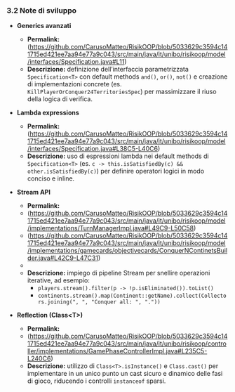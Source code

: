 ### 3.2 Note di sviluppo

- **Generics avanzati**  
  - **Permalink:** (https://github.com/CarusoMatteo/RisikOOP/blob/5033629c3594c141715ed421ee7aa94e77a9c043/src/main/java/it/unibo/risikoop/model/interfaces/Specification.java#L11) 
  - **Descrizione:** definizione dell’interfaccia parametrizzata `Specification<T>` con default methods `and()`, `or()`, `not()` e creazione di implementazioni concrete (es. `KillPlayerOrConquer24TerritoriesSpec`) per massimizzare il riuso della logica di verifica.

- **Lambda expressions**  
  - **Permalink:** (https://github.com/CarusoMatteo/RisikOOP/blob/5033629c3594c141715ed421ee7aa94e77a9c043/src/main/java/it/unibo/risikoop/model/interfaces/Specification.java#L38C5-L40C6) 
  - **Descrizione:** uso di espressioni lambda nei default methods di `Specification<T>` (es. `c -> this.isSatisfiedBy(c) && other.isSatisfiedBy(c)`) per definire operatori logici in modo conciso e inline.

- **Stream API**  
  - **Permalink:** 
  - (https://github.com/CarusoMatteo/RisikOOP/blob/5033629c3594c141715ed421ee7aa94e77a9c043/src/main/java/it/unibo/risikoop/model/implementations/TurnManagerImpl.java#L49C9-L50C58) 
  - (https://github.com/CarusoMatteo/RisikOOP/blob/5033629c3594c141715ed421ee7aa94e77a9c043/src/main/java/it/unibo/risikoop/model/implementations/gamecards/objectivecards/ConquerNContinetsBuilder.java#L42C9-L47C31)
  - 
  - **Descrizione:** impiego di pipeline Stream per snellire operazioni iterative, ad esempio:  
    - `players.stream().filter(p -> !p.isEliminated()).toList()`  
    - `continents.stream().map(Continent::getName).collect(Collectors.joining(", ", "Conquer all: ", "."))`  


- **Reflection (Class\<T>)**  
  - **Permalink:** 
  - (https://github.com/CarusoMatteo/RisikOOP/blob/5033629c3594c141715ed421ee7aa94e77a9c043/src/main/java/it/unibo/risikoop/controller/implementations/GamePhaseControllerImpl.java#L235C5-L240C6) 
  - **Descrizione:** utilizzo di `Class<T>.isInstance()` e `Class.cast()` per implementare in un unico punto un cast sicuro e dinamico delle fasi di gioco, riducendo i controlli `instanceof` sparsi.
